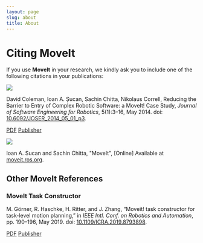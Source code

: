 ```yaml
---
layout: page
slug: about
title: About
---
```

<div class="people-page">
  <h1>Citing MoveIt</h1>
  <p>If you use <b>MoveIt</b> in your research, we kindly ask you to include one of the following citations in your publications:
  <div class="container-fluid">
    <div class="container">
      <div class="main-card-wrapper">
        <div class="main-card-single boarder main-card-single-padding">
          <img class="mx-auto d-block quote-img" src="/assets/images/people_page/quote.png">
          <p>David Coleman, Ioan A. Șucan, Sachin Chitta, Nikolaus Correll,
          Reducing the Barrier to Entry of Complex Robotic Software: a MoveIt! Case Study,
          <em>Journal of Software Engineering for Robotics</em>,
          5(1):3–16, May 2014. doi: <a href="http://dx.doi.org/10.6092/JOSER_2014_05_01_p3" target="_blank">10.6092/JOSER_2014_05_01_p3</a>.</p>
          <p class="text-center"><a class="button" href="https://arxiv.org/pdf/1404.3785" target="_blank">PDF</a>
          <a class="button" href="http://dx.doi.org/10.6092/JOSER_2014_05_01_p3" target="_blank">Publisher</a></p>
        </div>
        <div class="main-card-single boarder main-card-single-padding">
          <img class="mx-auto d-block quote-img" src="/assets/images/people_page/quote.png">
          <p>Ioan A. Sucan and Sachin Chitta, "MoveIt", [Online] Available at <a href="/">moveit.ros.org</a>.</p>
        </div>
      </div>
    </div>
  </div>
  <h2>Other MoveIt References</h2>
  <div class="container-fluid">
    <div class="container">
      <div class="main-card-wrapper">
        <div class="main-card-single boarder main-card-single-padding">
          <h3>MoveIt Task Constructor</h3>
          <p>M. Görner, R. Haschke, H. Ritter, and J. Zhang, “Moveit! task constructor for task-level motion planning,” in <em>IEEE Intl. Conf. on Robotics and Automation</em>, pp. 190–196, May 2019. doi: <a href="https://www.researchgate.net/publication/335138707_MoveIt_Task_Constructor_for_Task-Level_Motion_Planning" target="_blank">10.1109/ICRA.2019.8793898</a>.</p>
          <p class="text-center"><a class="button" href="https://pub.uni-bielefeld.de/download/2918864/2933599/paper.pdf" target="_blank">PDF</a>
          <a class="button" href="https://www.researchgate.net/publication/335138707_MoveIt_Task_Constructor_for_Task-Level_Motion_Planning" target="_blank">Publisher</a></p>
      </div>
    </div>
  </div>
